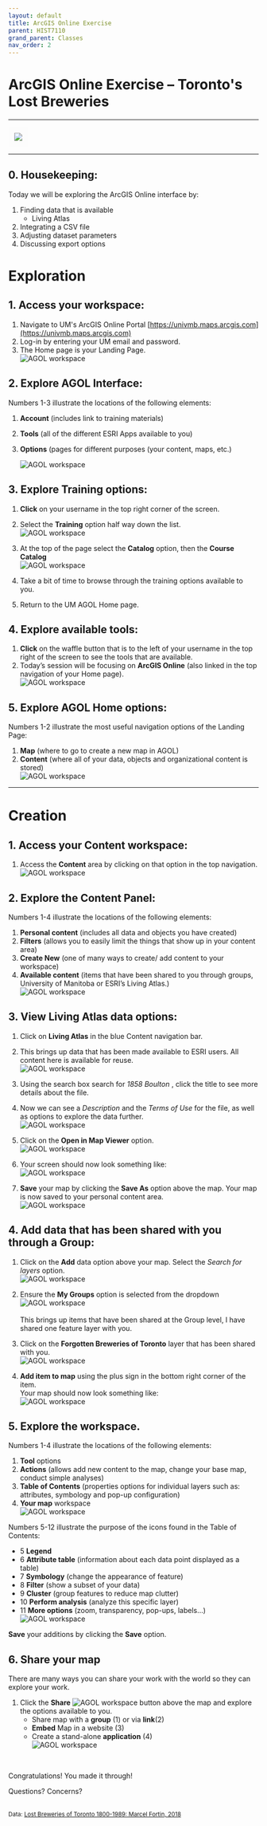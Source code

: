 ```yaml
---
layout: default
title: ArcGIS Online Exercise
parent: HIST7110
grand_parent: Classes
nav_order: 2
---
```


# ArcGIS Online Exercise – Toronto's Lost Breweries

---
<kbd><img style="border:12px solid  #fcfcfc" src="img/workshop.PNG"></kbd>


---
## 0. **Housekeeping**:  
Today we will be exploring the ArcGIS Online interface by:  
1. Finding data that is available  
    - Living Atlas  
2. Integrating a CSV file  
3. Adjusting dataset parameters 
5. Discussing export options  

# Exploration  
## 1. **Access** your workspace:  
1. Navigate to UM's ArcGIS Online Portal [https://univmb.maps.arcgis.com](https://univmb.maps.arcgis.com)  
2. Log-in by entering your UM email and password.  
3. The Home page is your Landing Page.  
![AGOL workspace](img/explore/step1.PNG)<br>  
 
## 2. **Explore** AGOL Interface:  
Numbers 1-3 illustrate the locations of the following elements:  

1. **Account** (includes link to training materials)  
2. **Tools** (all of the different ESRI Apps available to you)  
3. **Options** (pages for different purposes (your content, maps, etc.)  

	![AGOL workspace](img/explore/step2.PNG)<br>  


## 3. **Explore** Training options:  
1. **Click** on your username in the top right corner of the screen.  
2. Select the **Training** option half way down the list.  
![AGOL workspace](img/explore/step3a.PNG)<br>  
   
3. At the top of the page select the **Catalog** option, then the **Course Catalog**  
![AGOL workspace](img/explore/step3b.PNG)<br>  
 
4. Take a bit of time to browse through the training options available to you.  
5. Return to the UM AGOL Home page.  

## 4. **Explore** available tools:  
1. **Click** on the waffle button that is to the left of your username in the top right of the screen to see the tools that are available.  
2. Today’s session will be focusing on **ArcGIS Online** (also linked in the top navigation of your Home page).  
![AGOL workspace](img/explore/step4a.PNG)<br>  

## 5. **Explore** AGOL Home options:  
Numbers 1-2 illustrate the most useful navigation options of the Landing Page:  

1. **Map** (where to go to create a new map in AGOL)  
2. **Content** (where all of your data, objects and organizational content is stored)  
	![AGOL workspace](img/explore/step5.PNG)<br>  
	
---


# Creation  
## 1. Access your **Content** workspace:  
1. Access the **Content** area by clicking on that option in the top navigation.  
![AGOL workspace](img/create/step1a.PNG)<br>  

## 2. **Explore** the Content Panel:  
Numbers 1-4 illustrate the locations of the following elements:  

1. **Personal content** (includes all data and objects you have created)  
2. **Filters** (allows you to easily limit the things that show up in your content area)  
3. **Create New** (one of many ways to create/ add content to your workspace)  
4. **Available content** (items that have been shared to you through groups, University of Manitoba or ESRI’s Living Atlas.)  
	![AGOL workspace](img/create/step2.PNG)<br>  
  
## 3. View **Living Atlas** data options:  
1. Click on **Living Atlas** in the blue Content navigation bar.  
2. This brings up data that has been made available to ESRI users. All content here is available for reuse.  
![AGOL workspace](img/create/step3a.PNG)<br>  
 

3. Using the search box search for _1858 Boulton_ , click the title to see more details about the file.  
   
4. Now we can see a _Description_ and the _Terms of Use_ for the file, as well as options to explore the data further.  
  ![AGOL workspace](img/create/step3b.PNG)<br>  
  
5. Click on the **Open in Map Viewer** option.  
![AGOL workspace](img/create/step3c.PNG)<br>  
 
6. Your screen should now look something like:  
![AGOL workspace](img/create/step3d.PNG)<br>  
 
7. **Save** your map by clicking the  **Save As** option above the map. Your map is now saved to your personal content area.  
![AGOL workspace](img/create/step3e.PNG)<br>  
 
## 4. **Add data** that has been shared with you through a **Group**:  

1. Click on the **Add** data option above your map. Select the _Search for layers_ option.  
![AGOL workspace](img/create/step4a.PNG)<br>  
 
2. Ensure the **My Groups** option is selected from the dropdown  
![AGOL workspace](img/create/step4b.PNG)<br>  
  This brings up items that have been shared at the Group level, I have shared one feature layer with you.  
3. Click on the **Forgotten Breweries of Toronto** layer that has been shared with you.  
![AGOL workspace](img/create/step4c.PNG)<br>  
  
  
4. **Add item to map** using the plus sign in the bottom right corner of the item.  
Your map should now look something like:  
![AGOL workspace](img/create/step4d.PNG)<br>  

   
## 5. **Explore** the workspace.  
Numbers 1-4 illustrate the locations of the following elements:  
  1. **Tool** options    
  2. **Actions** (allows add new content to the map, change your base map, conduct simple analyses)  
  3. **Table of Contents** (properties options for individual layers such as: attributes, symbology and pop-up configuration)  
  4. **Your map** workspace    
	![AGOL workspace](img/create/step5a.PNG)<br> 
	  
Numbers 5-12 illustrate the purpose of the icons found in the Table of Contents:  
- 5 **Legend**     
- 6 **Attribute table** (information about each data point displayed as a table)  
- 7 **Symbology** (change the appearance of feature)   
- 8 **Filter** (show a subset of your data)  
- 9 **Cluster** (group features to reduce map clutter)  
- 10 **Perform analysis** (analyze this specific layer)  
- 11 **More options** (zoom, transparency, pop-ups, labels…)  
	![AGOL workspace](img/create/step5b.PNG)<br>  
 

**Save** your additions by clicking the **Save** option.  

## 6. **Share** your map  
There are many ways you can share your work with the world so they can explore your work.  
1. Click the **Share**  ![AGOL workspace](img/create/step6a.PNG) button above the map and explore the options available to you.  
    - Share map with a **group** (1) or via **link**(2)  
    - **Embed** Map in a website (3)  
    - Create a stand-alone **application** (4)  
![AGOL workspace](img/create/step6b.PNG)   

<br>
 
Congratulations! You made it through!  

Questions? Concerns?  
<br>


<small> Data: [Lost Breweries of Toronto 1800-1989: Marcel Fortin, 2018](https://dataverse.scholarsportal.info/dataset.xhtml?persistentId=doi%3A10.5683%2FSP2%2FZ7K8DZ&version=&q=&fileTypeGroupFacet=&fileAccess=&fileSortField=size)</small>  

